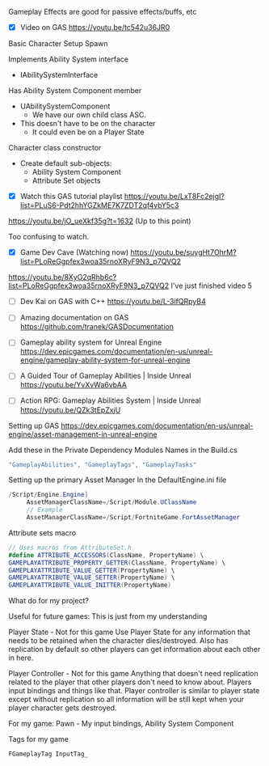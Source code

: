 Gameplay Effects are good for passive effects/buffs, etc

- [x] Video on GAS
https://youtu.be/tc542u36JR0

Basic Character Setup
Spawn

Implements Ability System interface
- IAbilitySystemInterface

Has Ability System Component member
- UAbilitySystemComponent
	- We have our own child class ASC.
- This doesn't have to be on the character
	- It could even be on a Player State

Character class constructor
- Create default sub-objects:
	- Ability System Component
	- Attribute Set objects

- [x] Watch this GAS tutorial playlist
https://youtu.be/LxT8Fc2ejgI?list=PLuS6-Pdt2hhYGZkME7K7ZDT2qf4vbY5c3

https://youtu.be/jO_ueXkf35g?t=1632 (Up to this point)

Too confusing to watch. 

- [x] Game Dev Cave (Watching now)
https://youtu.be/suygHt7OhrM?list=PLoReGgpfex3woa35rnoXRyF9N3_p7QVQ2

https://youtu.be/8XyO2qRhb6c?list=PLoReGgpfex3woa35rnoXRyF9N3_p7QVQ2
I've just finished video 5

- [ ] Dev Kai on GAS with C++
https://youtu.be/L-3ifQRpyB4

- [ ] Amazing documentation on GAS
https://github.com/tranek/GASDocumentation

- [ ] Gameplay ability system for Unreal Engine
https://dev.epicgames.com/documentation/en-us/unreal-engine/gameplay-ability-system-for-unreal-engine

- [ ] A Guided Tour of Gameplay Abilities | Inside Unreal
https://youtu.be/YvXvWa6vbAA

- [ ] Action RPG: Gameplay Abilities System | Inside Unreal
https://youtu.be/QZk3tEpZxjU


Setting up GAS
https://dev.epicgames.com/documentation/en-us/unreal-engine/asset-management-in-unreal-engine


Add these in the Private Dependency Modules Names in the Build.cs
```csharp
"GameplayAbilities", "GameplayTags", "GameplayTasks"
```


Setting up the primary Asset Manager
In the DefaultEngine.ini file
```csharp
/Script/Engine.Engine]
     AssetManagerClassName=/Script/Module.UClassName
     // Example
     AssetManagerClassName=/Script/FortniteGame.FortAssetManager
```

Attribute sets macro
```csharp
// Uses macros from AttributeSet.h  
#define ATTRIBUTE_ACCESSORS(ClassName, PropertyName) \  
GAMEPLAYATTRIBUTE_PROPERTY_GETTER(ClassName, PropertyName) \  
GAMEPLAYATTRIBUTE_VALUE_GETTER(PropertyName) \  
GAMEPLAYATTRIBUTE_VALUE_SETTER(PropertyName) \  
GAMEPLAYATTRIBUTE_VALUE_INITTER(PropertyName)
```

What do for my project?

Useful for future games:
This is just from my understanding

Player State - Not for this game
Use Player State for any information that needs to be retained when the character dies/destroyed.
Also has replication by default so other players can get information about each other in here. 

Player Controller - Not for this game
Anything that doesn't need replication related to the player that other players don't need to know about.
Players input bindings and things like that. Player controller is similar to player state except without replication so all information will be still kept when your player character gets destroyed.

For my game:
Pawn - My input bindings, Ability System Component


Tags for my game

```cpp
FGameplayTag InputTag_
```